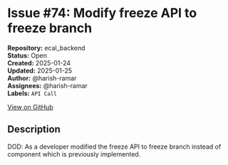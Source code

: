 # Issue #74: Modify freeze API to freeze branch

**Repository:** ecal_backend  
**Status:** Open  
**Created:** 2025-01-24  
**Updated:** 2025-01-25  
**Author:** @harish-ramar  
**Assignees:** @harish-ramar  
**Labels:** `API Call`  

[View on GitHub](https://github.com/Simtestlab/ecal_backend/issues/74)

## Description

DOD: As a developer modified the freeze API to freeze branch instead of component which is previously implemented.